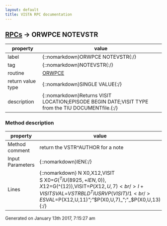```yaml
---
layout: default
title: VISTA RPC documentation
---
```




## [RPCs](TableOfContent.md) &#8594; ORWPCE NOTEVSTR 

 property | value 
--- | --- 
 label | {::nomarkdown}ORWPCE NOTEVSTR{:/}
 tag | {::nomarkdown}NOTEVSTR{:/}
 routine | [ORWPCE](http://code.osehra.org/dox/Routine_ORWPCE_source.html)
 return value type | {::nomarkdown}SINGLE VALUE{:/}
 description | {::nomarkdown}Returns VISIT LOCATION;EPISODE BEGIN DATE;VISIT TYPE from the TIU DOCUMENTfile.{:/}


### Method description

 property | value 
 --- | --- 
 Method comment | return the VSTR^AUTHOR for a note
 Input Parameters | {::nomarkdown}IEN{:/}
 Lines | {::nomarkdown} N X0,X12,VISIT<br/> S X0=$G(^TIU(8925,+IEN,0)),X12=$G(^(12)),VISIT=$P(X12,U,7)<br/> I +VISIT S VAL=$$VSTRBLD^TIUSRVP(VISIT) I 1<br/> E  S VAL=$P(X12,U,11)_";"_$P(X0,U,7)_";"_$P(X0,U,13){:/}




 Generated on January 13th 2017, 7:15:27 am